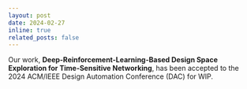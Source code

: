 ```yaml
---
layout: post
date: 2024-02-27
inline: true
related_posts: false
---
```


Our work, **Deep-Reinforcement-Learning-Based Design Space Exploration for Time-Sensitive Networking**, has been accepted to the 2024 ACM/IEEE Design Automation Conference (DAC) for WIP.
